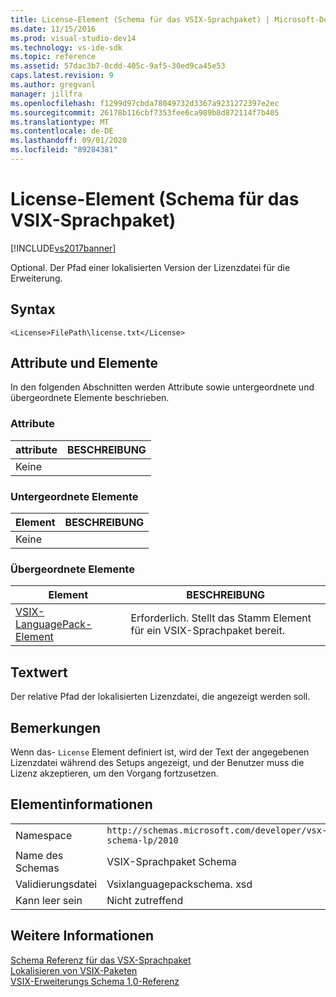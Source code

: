 ```yaml
---
title: License-Element (Schema für das VSIX-Sprachpaket) | Microsoft-Dokumentation
ms.date: 11/15/2016
ms.prod: visual-studio-dev14
ms.technology: vs-ide-sdk
ms.topic: reference
ms.assetid: 57dac3b7-0cdd-405c-9af5-30ed9ca45e53
caps.latest.revision: 9
ms.author: gregvanl
manager: jillfra
ms.openlocfilehash: f1299d97cbda78049732d3367a9231272397e2ec
ms.sourcegitcommit: 26178b116cbf7353fee6ca989b8d872114f7b405
ms.translationtype: MT
ms.contentlocale: de-DE
ms.lasthandoff: 09/01/2020
ms.locfileid: "89284381"
---
```

# <a name="license-element-vsix-language-pack-schema"></a>License-Element (Schema für das VSIX-Sprachpaket)
[!INCLUDE[vs2017banner](../includes/vs2017banner.md)]

Optional. Der Pfad einer lokalisierten Version der Lizenzdatei für die Erweiterung.  
  
## <a name="syntax"></a>Syntax  
  
```  
<License>FilePath\license.txt</License>  
```  
  
## <a name="attributes-and-elements"></a>Attribute und Elemente  
 In den folgenden Abschnitten werden Attribute sowie untergeordnete und übergeordnete Elemente beschrieben.  
  
### <a name="attributes"></a>Attribute  
  
|attribute|BESCHREIBUNG|  
|---------------|-----------------|  
|Keine||  
  
### <a name="child-elements"></a>Untergeordnete Elemente  
  
|Element|BESCHREIBUNG|  
|-------------|-----------------|  
|Keine||  
  
### <a name="parent-elements"></a>Übergeordnete Elemente  
  
|Element|BESCHREIBUNG|  
|-------------|-----------------|  
|[VSIX-LanguagePack-Element](../extensibility/vsixlanguagepack-element-vsix-language-pack-schema.md)|Erforderlich. Stellt das Stamm Element für ein VSIX-Sprachpaket bereit.|  
  
## <a name="text-value"></a>Textwert  
 Der relative Pfad der lokalisierten Lizenzdatei, die angezeigt werden soll.  
  
## <a name="remarks"></a>Bemerkungen  
 Wenn das- `License` Element definiert ist, wird der Text der angegebenen Lizenzdatei während des Setups angezeigt, und der Benutzer muss die Lizenz akzeptieren, um den Vorgang fortzusetzen.  
  
## <a name="element-information"></a>Elementinformationen  
  
|                 |                                                           |
|-----------------|-----------------------------------------------------------|
|    Namespace    | `http://schemas.microsoft.com/developer/vsx-schema-lp/2010` |
|   Name des Schemas   |                 VSIX-Sprachpaket Schema                 |
| Validierungsdatei |                Vsixlanguagepackschema. xsd                 |
|  Kann leer sein   |                      Nicht zutreffend                       |
  
## <a name="see-also"></a>Weitere Informationen  
 [Schema Referenz für das VSX-Sprachpaket](../extensibility/vsx-language-pack-schema-reference.md)   
 [Lokalisieren von VSIX-Paketen](../extensibility/localizing-vsix-packages.md)   
 [VSIX-Erweiterungs Schema 1,0-Referenz](/previous-versions/dd393700(v=vs.110))
